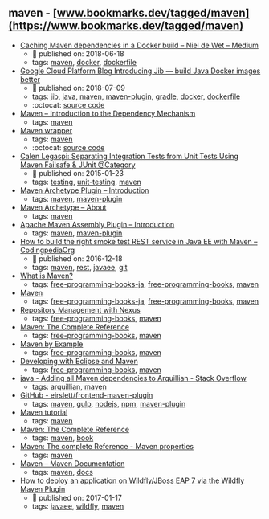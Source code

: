 maven - [www.bookmarks.dev/tagged/maven](https://www.bookmarks.dev/tagged/maven)
---
* [Caching Maven dependencies in a Docker build – Niel de Wet – Medium](https://medium.com/@nieldw/caching-maven-dependencies-in-a-docker-build-dca6ca7ad612)
    * :calendar: published on: 2018-06-18
    * tags: [maven](../tagged/maven.md), [docker](../tagged/docker.md), [dockerfile](../tagged/dockerfile.md)
* [Google Cloud Platform Blog Introducing Jib — build Java Docker images better](https://cloudplatform.googleblog.com/2018/07/introducing-jib-build-java-docker-images-better.html)
    * :calendar: published on: 2018-07-09
    * tags: [jib](../tagged/jib.md), [java](../tagged/java.md), [maven](../tagged/maven.md), [maven-plugin](../tagged/maven-plugin.md), [gradle](../tagged/gradle.md), [docker](../tagged/docker.md), [dockerfile](../tagged/dockerfile.md)
    * :octocat: [source code](https://github.com/GoogleContainerTools/jib)
* [Maven – Introduction to the Dependency Mechanism](https://maven.apache.org/guides/introduction/introduction-to-dependency-mechanism.html)
    * tags: [maven](../tagged/maven.md)
* [Maven wrapper](https://github.com/takari/maven-wrapper)
    * tags: [maven](../tagged/maven.md)
    * :octocat: [source code](https://github.com/takari/maven-wrapper)
* [Calen Legaspi: Separating Integration Tests from Unit Tests Using Maven Failsafe & JUnit @Category](http://calenlegaspi.blogspot.ch/2015/01/separating-integration-tests-from-unit.html)
    * :calendar: published on: 2015-01-23
    * tags: [testing](../tagged/testing.md), [unit-testing](../tagged/unit-testing.md), [maven](../tagged/maven.md)
* [Maven Archetype Plugin – Introduction](http://maven.apache.org/archetype/maven-archetype-plugin/index.html)
    * tags: [maven](../tagged/maven.md), [maven-plugin](../tagged/maven-plugin.md)
* [Maven Archetype – About](http://maven.apache.org/archetype/index.html)
    * tags: [maven](../tagged/maven.md)
* [Apache Maven Assembly Plugin – Introduction](http://maven.apache.org/plugins/maven-assembly-plugin/)
    * tags: [maven](../tagged/maven.md), [maven-plugin](../tagged/maven-plugin.md)
* [How to build the right smoke test REST service in Java EE with Maven – CodingpediaOrg](http://www.codingpedia.org/ama/how-to-build-the-right-smoke-test-rest-service-in-java-ee-with-maven)
    * :calendar: published on: 2016-12-18
    * tags: [maven](../tagged/maven.md), [rest](../tagged/rest.md), [javaee](../tagged/javaee.md), [git](../tagged/git.md)
* [What is Maven?](https://github.com/KengoTODA/what-is-maven)
    * tags: [free-programming-books-ja](../tagged/free-programming-books-ja.md), [free-programming-books](../tagged/free-programming-books.md), [maven](../tagged/maven.md)
* [Maven](http://www.techscore.com/tech/Java/ApacheJakarta/Maven/)
    * tags: [free-programming-books-ja](../tagged/free-programming-books-ja.md), [free-programming-books](../tagged/free-programming-books.md), [maven](../tagged/maven.md)
* [Repository Management with Nexus](http://books.sonatype.com/nexus-book/reference/)
    * tags: [free-programming-books](../tagged/free-programming-books.md), [maven](../tagged/maven.md)
* [Maven: The Complete Reference](http://books.sonatype.com/mvnref-book/reference/public-book.html)
    * tags: [free-programming-books](../tagged/free-programming-books.md), [maven](../tagged/maven.md)
* [Maven by Example](http://books.sonatype.com/mvnex-book/reference/public-book.html)
    * tags: [free-programming-books](../tagged/free-programming-books.md), [maven](../tagged/maven.md)
* [Developing with Eclipse and Maven](http://books.sonatype.com/m2eclipse-book/reference/)
    * tags: [free-programming-books](../tagged/free-programming-books.md), [maven](../tagged/maven.md)
* [java - Adding all Maven dependencies to Arquillian - Stack Overflow](https://stackoverflow.com/questions/13001371/adding-all-maven-dependencies-to-arquillian)
    * tags: [arquillian](../tagged/arquillian.md), [maven](../tagged/maven.md)
* [GitHub - eirslett/frontend-maven-plugin](https://github.com/eirslett/frontend-maven-plugin)
    * tags: [maven](../tagged/maven.md), [gulp](../tagged/gulp.md), [nodejs](../tagged/nodejs.md), [npm](../tagged/npm.md), [maven-plugin](../tagged/maven-plugin.md)
* [Maven tutorial](http://tutorials.jenkov.com/maven/maven-tutorial.html)
    * tags: [maven](../tagged/maven.md)
* [Maven: The Complete Reference](http://books.sonatype.com/mvnref-book/reference/index.html)
    * tags: [maven](../tagged/maven.md), [book](../tagged/book.md)
* [Maven: The complete Reference - Maven properties](http://books.sonatype.com/mvnref-book/reference/resource-filtering-sect-properties.html)
    * tags: [maven](../tagged/maven.md)
* [Maven – Maven Documentation](https://maven.apache.org/guides/index.html)
    * tags: [maven](../tagged/maven.md), [docs](../tagged/docs.md)
* [How to deploy an application on Wildfly/JBoss EAP 7 via the Wildfly Maven Plugin](http://www.codingpedia.org/ama/how-to-deploy-an-application-on-wildfly-or-jboss-eap-7-via-the-wildfly-maven-plugin)
    * :calendar: published on: 2017-01-17
    * tags: [javaee](../tagged/javaee.md), [wildfly](../tagged/wildfly.md), [maven](../tagged/maven.md)
